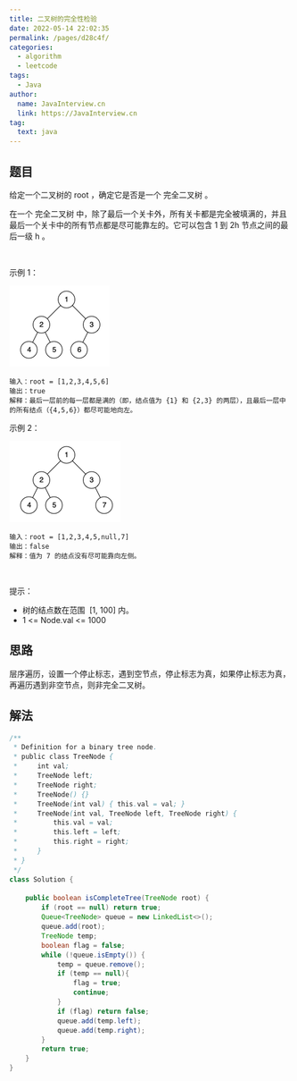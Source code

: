 ```yaml
---
title: 二叉树的完全性检验
date: 2022-05-14 22:02:35
permalink: /pages/d28c4f/
categories: 
  - algorithm
  - leetcode
tags: 
  - Java
author: 
  name: JavaInterview.cn
  link: https://JavaInterview.cn
tag: 
  text: java
---
```



## 题目
给定一个二叉树的 root ，确定它是否是一个 完全二叉树 。

在一个 完全二叉树 中，除了最后一个关卡外，所有关卡都是完全被填满的，并且最后一个关卡中的所有节点都是尽可能靠左的。它可以包含 1 到 2h 节点之间的最后一级 h 。

 

示例 1：

![](../../../media/pictures/leetcode/complete-binary-tree-1.png)


    输入：root = [1,2,3,4,5,6]
    输出：true
    解释：最后一层前的每一层都是满的（即，结点值为 {1} 和 {2,3} 的两层），且最后一层中的所有结点（{4,5,6}）都尽可能地向左。
示例 2：

![](../../../media/pictures/leetcode/complete-binary-tree-2.png)

    输入：root = [1,2,3,4,5,null,7]
    输出：false
    解释：值为 7 的结点没有尽可能靠向左侧。
 

提示：

- 树的结点数在范围  [1, 100] 内。
- 1 <= Node.val <= 1000



## 思路

层序遍历，设置一个停止标志，遇到空节点，停止标志为真，如果停止标志为真，再遍历遇到非空节点，则非完全二叉树。
## 解法
```java
/**
 * Definition for a binary tree node.
 * public class TreeNode {
 *     int val;
 *     TreeNode left;
 *     TreeNode right;
 *     TreeNode() {}
 *     TreeNode(int val) { this.val = val; }
 *     TreeNode(int val, TreeNode left, TreeNode right) {
 *         this.val = val;
 *         this.left = left;
 *         this.right = right;
 *     }
 * }
 */
class Solution {

    public boolean isCompleteTree(TreeNode root) {
        if (root == null) return true;
        Queue<TreeNode> queue = new LinkedList<>();
        queue.add(root);
        TreeNode temp;
        boolean flag = false;
        while (!queue.isEmpty()) {
            temp = queue.remove();
            if (temp == null){
                flag = true;
                continue;
            }
            if (flag) return false;
            queue.add(temp.left);
            queue.add(temp.right);
        }
        return true;
    }
}
```
